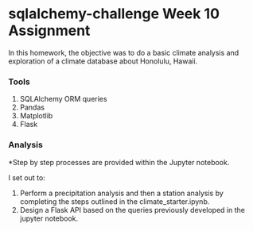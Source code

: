# sqlalchemy-challenge Week 10 Assignment

In this homework, the objective was to do a basic climate analysis and exploration of a climate database about Honolulu, Hawaii. 


### Tools
1. SQLAlchemy ORM queries
2. Pandas
3. Matplotlib
4. Flask


### Analysis

*Step by step processes are provided within the Jupyter notebook.

I set out to:

1. Perform a precipitation analysis and then a station analysis by completing the steps outlined in the climate_starter.ipynb.
2. Design a Flask API based on the queries previously developed in the jupyter notebook.



